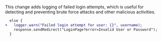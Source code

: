 This change adds logging of failed login attempts, which is useful for detecting
and preventing brute force attacks and other malicious activities.

```diff
  else {
+   logger.warn("Failed login attempt for user: {}", username);
    response.sendRedirect("LoginPage?error=Invalid User or Password");
  }
```

